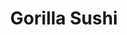 ---
layout: place
title: "Gorilla Sushi"
permalink: /illinois/chicago/gorilla-sushi.html
stateAbbr: IL
stateName: Illinois
cityName: Chicago
place_id: ChIJC_1WvBvMD4gR-FNe4aviLqE
photos:
  - name: >-
      places/ChIJC_1WvBvMD4gR-FNe4aviLqE/photos/AeeoHcJtjIPdn4PYVVu3lTra9xPmKia9XyPZ9gqYrFTARxJce-re4iTDfJlX8j14KL1MVXZi8IkHDBOWDp9VpcBlUKQRSWs3yQqhgsxKO8gtDKG4laDT1lijC7uWOnsq_RGhCDenoa74G7OEvlYfs5secIoU4zv-noTlZEYuao3AnGewP9v0rZfRE6YDMTG27eNml8KrDoPPqeDIZ43phi3KbVUuLM8LC0_OB1KjULnaKNiRTsuWDXFVNwMpil8GHr-LJTTDbvvD58xyRtKPPj1ylHdsaXh1VC3o1goQsOkwBIwxgWPSEwGLAryMzjooE16KBw3hayhbk5w1l08eFdIIzc60IQEWox2VbI7ivBvQkmRaAyFONL7BUF4TFPePTXIpXhhH0H5zq4rmZrOlGJ4aULQOhEkWRI3URbVy3amhwHBLkBA
    widthPx: 4048
    heightPx: 3036
    authorAttributions:
      - displayName: Joe Born
        uri: https://maps.google.com/maps/contrib/109479248113881283909
        photoUri: >-
          https://lh3.googleusercontent.com/a-/ALV-UjUgxV0NVUNOU1vd4hKFvl0K1VVNq4Kr1_ZMVjj_7XSA5n_DWGbXLw=s100-p-k-no-mo
    flagContentUri: >-
      https://www.google.com/local/imagery/report/?cb_client=maps_api_places.places_api&image_key=!1e10!2sCIHM0ogKEICAgICkiP2rngE&hl=en-US
    googleMapsUri: >-
      https://www.google.com/maps/place//data=!3m4!1e2!3m2!1sCIHM0ogKEICAgICkiP2rngE!2e10!4m2!3m1!1s0x880fcc1bbc56fd0b:0xa12ee2abe15e53f8
  - name: >-
      places/ChIJC_1WvBvMD4gR-FNe4aviLqE/photos/AeeoHcJFyWd-iASimszqFRH-uhD0mglbQhYAER8V1W8Rq2t0oWR0390tnh25cSs9dh7ybgooBFp4rAUsKMN7-7S2yT_96cdW9zCaKa0-sS9m-2f-R_Z6FQyQTslke2sbo6HniRgPEF-239t_g1h5EbrBatBWegAH-oZKABZg8YsMjFOmNon-UvGP5J4Mpkm3rv4tCLZF_AsHDXzAz5gYL0Q0ryPdRLzopQj9CZPiYjqk7FXgFRJEJ8ayTLAyPpmDHR5eVdAfomx8RV7_3MMbMHd8TFkdIqHg9JgTmQyKY_jEn9yhDw
    widthPx: 1212
    heightPx: 773
    authorAttributions:
      - displayName: Gorilla Sushi
        uri: https://maps.google.com/maps/contrib/114624372114486028656
        photoUri: >-
          https://lh3.googleusercontent.com/a/ACg8ocIQxABE3yuRS332O6JKy73HZjjPxiVFpWxcmReqE8Q_pu8N5A=s100-p-k-no-mo
    flagContentUri: >-
      https://www.google.com/local/imagery/report/?cb_client=maps_api_places.places_api&image_key=!1e10!2sAF1QipMjSRTm4LtZh5pr63SuxHxjDOwzCXs47IP2s41M&hl=en-US
    googleMapsUri: >-
      https://www.google.com/maps/place//data=!3m4!1e2!3m2!1sAF1QipMjSRTm4LtZh5pr63SuxHxjDOwzCXs47IP2s41M!2e10!4m2!3m1!1s0x880fcc1bbc56fd0b:0xa12ee2abe15e53f8
  - name: >-
      places/ChIJC_1WvBvMD4gR-FNe4aviLqE/photos/AeeoHcIvpKH0DlKcEvkJ0BtIadPLI4dK_jk_oEA-6ePIUnx_tf8vhRSf-QPZfy1JWBTITeOIAKw6oIZO5OXzmiDwy-YVXjYA-IOVAlXjLoO84MjDrEWTCHBf4VC-mJeyIyZzEYA_oSLDEjfkGoZiDEoXFHHuJHr3IXYXEIxU8fVLytsSiduVHCGItIF2RWxUsuVuaA43H57xHzTj0u4E2woRgFR5ddBW9LwHP-MRMZ_XL_StWCZM-yoCTxwcr7ErTzuYF3iC9fD62i3-yVYcwgJmn96w7NCX5S_FGW3fvog2xFV4kqNqqKrxCMF39ZGCiXf7F9w6n-bjxPO5S1xL5zg9GnZCpqujsgHF6JqBE4XWXzCyhQy67j3EaY0FUPOia9xfwAvqcQgrtVJYPYCyPjd4tw46hd8irtVt1QLu6QsU_SESbVE
    widthPx: 3024
    heightPx: 3024
    authorAttributions:
      - displayName: Taylor Nicole Worden
        uri: https://maps.google.com/maps/contrib/107972922493414255732
        photoUri: >-
          https://lh3.googleusercontent.com/a-/ALV-UjW-_Pe2hzCmpibL8-ojPX4mB2flvnQYnOCUdwL6OTcaYM0Bpkl6=s100-p-k-no-mo
    flagContentUri: >-
      https://www.google.com/local/imagery/report/?cb_client=maps_api_places.places_api&image_key=!1e10!2sCIHM0ogKEICAgMCIvqm0jgE&hl=en-US
    googleMapsUri: >-
      https://www.google.com/maps/place//data=!3m4!1e2!3m2!1sCIHM0ogKEICAgMCIvqm0jgE!2e10!4m2!3m1!1s0x880fcc1bbc56fd0b:0xa12ee2abe15e53f8
  - name: >-
      places/ChIJC_1WvBvMD4gR-FNe4aviLqE/photos/AeeoHcJW3cg9vNGSEv3iD3ie273Gd7Sk_I7y4UvC7FyNUXNmfBtTQAFjxHHxTQaI8nuJ_GOml9aWK3f12GdSwkww6G3aaaHUW8lA1qmdLe-n5p4t2VVChJRtaHtXTKRNdRYppd7XvIMkTqylCWmOs8lFNN1p6445WEZ7TfOo2u0ZOb2t9L06sn7DGNXSW1UYx9uX-TdOkj-S5XWiTVCj9dhY0dXhlzc7EDB6Xu_SvWIRTUUZuelTugmnfA5TRdf_FeU4qEB06t_Y1M-zVWshlZiQg78pSdH9fymBKzZG1qDBZ7YbZrNumX9bpzT0V0WHUAGEXOZxYieLvlf-5zrpWnSlDtnVy6Cr2ieTBAc6XrBhEI03qiT9_jGbSAGa57nK5gYU4VMBhWbza4AKIAH5mokfeSq1JRr6LrGGKnlWGWfe8NU
    widthPx: 3600
    heightPx: 4800
    authorAttributions:
      - displayName: zain ghani
        uri: https://maps.google.com/maps/contrib/113897206488010050320
        photoUri: >-
          https://lh3.googleusercontent.com/a/ACg8ocKuEgExblCbTV2eQx10igwJxWmbrb2XAvwXZmRw49qGIPjpXQ=s100-p-k-no-mo
    flagContentUri: >-
      https://www.google.com/local/imagery/report/?cb_client=maps_api_places.places_api&image_key=!1e10!2sCIHM0ogKEICAgIDf98bcCg&hl=en-US
    googleMapsUri: >-
      https://www.google.com/maps/place//data=!3m4!1e2!3m2!1sCIHM0ogKEICAgIDf98bcCg!2e10!4m2!3m1!1s0x880fcc1bbc56fd0b:0xa12ee2abe15e53f8
  - name: >-
      places/ChIJC_1WvBvMD4gR-FNe4aviLqE/photos/AeeoHcKdr5kJWc5nhOlh6n7wKVszJ0bJQAnGFR2osyRmkGeniRjG-gT35OI4mqz7pwEjzsXUAxx7hi0efZy3xYlhkGYjQRtbKBY6VHGXSEgeXtETnKOEAW-3ORjqzSeteeiShcXOO-9MSw-RiPUDn4oz6h2gJ-HAejKNccnYU8dD0KrinuLz_f5qZuG08-rlUt4EF-H7dalT-8uxs20WB2PhYaelu0U47F526zUHOEKirGzjqdEQC1mqsrJQEom5POvInHeEGsY4tV5vTi7ve8V7PCpBxGYoL3bfPFff4YNxzYz5sg_BPE5XFYW0iRKt0LqABArF3Hplpk2Y8vM19nnHgYlKKlrpfDdohoBdGzntgD6HYwkuBtu8f8waMJrvrRUxUAXqNU9E-RwnXWMwFwPqmxGY302lNp6sHipaKK92IYZZmkw
    widthPx: 2296
    heightPx: 4080
    authorAttributions:
      - displayName: Joe Serritella
        uri: https://maps.google.com/maps/contrib/108023184863126854550
        photoUri: >-
          https://lh3.googleusercontent.com/a/ACg8ocJgcjyVCssngdbgIcG5odiBruWfM21R2TnFiltjzkUDCREqDg=s100-p-k-no-mo
    flagContentUri: >-
      https://www.google.com/local/imagery/report/?cb_client=maps_api_places.places_api&image_key=!1e10!2sCIHM0ogKEICAgMDI5s6O0QE&hl=en-US
    googleMapsUri: >-
      https://www.google.com/maps/place//data=!3m4!1e2!3m2!1sCIHM0ogKEICAgMDI5s6O0QE!2e10!4m2!3m1!1s0x880fcc1bbc56fd0b:0xa12ee2abe15e53f8
  - name: >-
      places/ChIJC_1WvBvMD4gR-FNe4aviLqE/photos/AeeoHcKjo-zpkF_6zMBwL9XF4xvnRykTZfQrw1uMsLH0DhdLIqAfr1Fvsr8Y_J3kNQhmOyolOsFWD9rr8y_rzaYZ-T4fbBkJCl_4dg8H9BQiPsUKcnnb6PH2MO5bcczLu3rno1WqW3Z_UfM4hVFCfEy22YOREnEr0W92BoG3J9UaRJZtQJUOcvcWb5HBe6LDhrht2GXO_TwShVDvayGPzMn9b24PUtSJQk2520JjK9AzUss87O4MVWL-dO2JRc9C4s8e-fplaZJhOSaUsbmcgeAXSgz8_Usze9s8Oil8PAu9Do_EAxsTjRgcH1oPe9cqlLXsTWHv3oO8rrAXUTjX_lD3fv-zAkHwUArOIKJU5EWWiRC5ZmvJ7QMxoU5WnzLX4jTI60JUDQuHJXar3jmpeRd00BzBH2dtgQcWbNa6j1bS0t7V8NGq5Mn7hSY39d8Fou_S
    widthPx: 4000
    heightPx: 3000
    authorAttributions:
      - displayName: Tim Fichter
        uri: https://maps.google.com/maps/contrib/109931163264635906049
        photoUri: >-
          https://lh3.googleusercontent.com/a/ACg8ocJMXr_hBTmfw51c8EDd5eWr6u8s7SzGOI8MFG9qLHB8k1R2CQ=s100-p-k-no-mo
    flagContentUri: >-
      https://www.google.com/local/imagery/report/?cb_client=maps_api_places.places_api&image_key=!1e10!2sCIABIhAGbyfQlDrktmeyD_kAAqPZ&hl=en-US
    googleMapsUri: >-
      https://www.google.com/maps/place//data=!3m4!1e2!3m2!1sCIABIhAGbyfQlDrktmeyD_kAAqPZ!2e10!4m2!3m1!1s0x880fcc1bbc56fd0b:0xa12ee2abe15e53f8
  - name: >-
      places/ChIJC_1WvBvMD4gR-FNe4aviLqE/photos/AeeoHcIWKcKvK61U2oRC5GmUG6NNpJTMPvr2ysmW5di8KsE_hW8s2MLRm8BdEcbmJIfWs6jsPKbLu27WYqrcbJbyk_kGfKacn-0kEGLC4amwsQpXJidbIZJMWNlORTKfxGUI0D_9M7O6EXTHd9wWCkcJc_AF3b2SKQaq9HsKvF40cYWhBQAgNfVaWOrhu9VUrjYyJvJRJZ4XnHNxLi9nDHkiQCLS15H9hV-kKxMvqZ1olUsgb_Jy63Wt0RkDHX6KoMADF940bD_9M4t-8YAzgWWOo2xxQRpmuxLB9CXaM_7P-GbIwfR-gKMPQnFpJPins50DTEucuh-t3j0fWJMP_nMkF9vZJCMyxS_gB54EPKL62bw0-qAneCp4bu5Xtr9uuT3Xun1G2siM-rQjzkhnSARRAHLJKwX4OUqZcIfNlXDhh2HJhuI
    widthPx: 3024
    heightPx: 4032
    authorAttributions:
      - displayName: Julia Wu
        uri: https://maps.google.com/maps/contrib/116044498654323527000
        photoUri: >-
          https://lh3.googleusercontent.com/a/ACg8ocKMalnWVUJBBB1BKZT7fm7-Xk_gFyD0zujN7yWM83-bB4zyy4mU=s100-p-k-no-mo
    flagContentUri: >-
      https://www.google.com/local/imagery/report/?cb_client=maps_api_places.places_api&image_key=!1e10!2sCIHM0ogKEICAgIDDncad4AE&hl=en-US
    googleMapsUri: >-
      https://www.google.com/maps/place//data=!3m4!1e2!3m2!1sCIHM0ogKEICAgIDDncad4AE!2e10!4m2!3m1!1s0x880fcc1bbc56fd0b:0xa12ee2abe15e53f8
  - name: >-
      places/ChIJC_1WvBvMD4gR-FNe4aviLqE/photos/AeeoHcI5qAnP48_oSE_FlJqWYf0aZ09SqFyCQTVesZesq_MVYSGySIVXfqsq7e6GK0swoPNl4h9vPQifirZQhNAr53ta8QUPmPMTcdvAkgr5W4Gqxfxhio3-9yCMp_W3qAAi-sJU82LBt1_q_ovC645QR_R0N5JLaY6EDCz7jNeH-2ye96zQYD2IXS3tFMeQS19sk6uAbjQQ1vZuUjYawzYLcYgyQF8mJlZnRapsNC3EE7qidZIwbJTpHnDCXIq-j8Gn10BYlybUTNXcS-MhlP3dh36zJjcT5Tx-nW_g7Mr14-qy2a-4E5fYShJSimMESpCuiTJMTt0HaBAnOlZNkw7YJzCyd4A8epxg25K4TsXiaP0PHeD2kqzNVnbA6f2onsKLPsN96pQrxd1mKXno2eALZiqupOFsXgm50uugzvNv2FKuPRPe
    widthPx: 3024
    heightPx: 4032
    authorAttributions:
      - displayName: Elaine Vargas
        uri: https://maps.google.com/maps/contrib/115749064832996873127
        photoUri: >-
          https://lh3.googleusercontent.com/a/ACg8ocLqErfbjtB5KWfJCJjlW3dM7h4lk5PIWtt63FW_9iUAN2vIEA=s100-p-k-no-mo
    flagContentUri: >-
      https://www.google.com/local/imagery/report/?cb_client=maps_api_places.places_api&image_key=!1e10!2sCIHM0ogKEICAgIDf59nRtgE&hl=en-US
    googleMapsUri: >-
      https://www.google.com/maps/place//data=!3m4!1e2!3m2!1sCIHM0ogKEICAgIDf59nRtgE!2e10!4m2!3m1!1s0x880fcc1bbc56fd0b:0xa12ee2abe15e53f8
  - name: >-
      places/ChIJC_1WvBvMD4gR-FNe4aviLqE/photos/AeeoHcKs4mCtYt7FJhya1R4r6RuWQcJnu9IwAB3NhYrGuunVQxjehSXHpR6h2Lkaxy9g7pyLuPWqvrWcmCMk5OvBYNIOO_HpbbXiOk1mauexTGQxuaj_nlWlT_kNXtTLyckwUmS4SrCT96i7YhfBAC9QIyV3O5jGVg90dC0vAhcITeJHIMLLXbZ5zuN_4LXq705Ae-RrhY9c3DMUsYTsuRXnZ4t5PTTgQixpmYAEU-j5wRzhgR6rXrU6_Qj5LSbbqOz_TEf5IXcNalkqC8mx15GvMBNeIR4A8T1wGQYcOkmcbwGGaOkymYBNeIR_Byg9XHn118fSSCnNdZsyfwa3BPXayjqeb3WKL70hbkr3vPx8gDkk2ilSF65DlxiSYxt5qeWbpqKx-mSitUu5vpRcc6IQScE2jbfGrvXdFuSPxeJh3cWySLc
    widthPx: 3024
    heightPx: 4032
    authorAttributions:
      - displayName: Sharon Heu
        uri: https://maps.google.com/maps/contrib/109432526879228333727
        photoUri: >-
          https://lh3.googleusercontent.com/a-/ALV-UjWTSgCp9bem-eePf-yk54l5ePo7qIcNpwpfwWkJRHSAWinkaG0C=s100-p-k-no-mo
    flagContentUri: >-
      https://www.google.com/local/imagery/report/?cb_client=maps_api_places.places_api&image_key=!1e10!2sCIHM0ogKEICAgICPrauapQE&hl=en-US
    googleMapsUri: >-
      https://www.google.com/maps/place//data=!3m4!1e2!3m2!1sCIHM0ogKEICAgICPrauapQE!2e10!4m2!3m1!1s0x880fcc1bbc56fd0b:0xa12ee2abe15e53f8
  - name: >-
      places/ChIJC_1WvBvMD4gR-FNe4aviLqE/photos/AeeoHcKWzMFmRkiDP-vpziPF_QFX-NYqDrIcOiXEpCvWjFr_pF0R-rlheSfCDM-q0YbPlyrBd1SrG7TAsbX2cr6riVSdxG7RLu7zQOwEh4SpV4gzA4N1UWOwNYRmvsOkVT-aufeckoswcLxhGaSpXcOwijogpUWu4emnQ_QHp41pagFxYa5NWxATo_8l8VdddeDWaFDTuGZf7DJkFoGWGSO1aLcZutcOqvz3ZzS8B2RH2AK14SHIWKlfymODiXfk00ofcFCu0-cF_dFJGq9AjRAKKs6bVcaqYl1vFxMN1NDYGjBAX6ntDJ7uu5YObPyTnv9_PNMJ9fsScSs2pTK7f4xKzAbBMwDhKXwL1os3elx6pRxcu8ARhcfsVGlLrL44658W5d9F9wFrkn3bqyHHPV9pG-iMxwbcn8xQJ0Xnx6eMSdaotH21
    widthPx: 4032
    heightPx: 3024
    authorAttributions:
      - displayName: Roberto Farias
        uri: https://maps.google.com/maps/contrib/106986836928084944345
        photoUri: >-
          https://lh3.googleusercontent.com/a-/ALV-UjXycJ5fV53CAJ7GubvU2tp0Ion0uFHn3zLL2qWplj8Gncw6xfIR=s100-p-k-no-mo
    flagContentUri: >-
      https://www.google.com/local/imagery/report/?cb_client=maps_api_places.places_api&image_key=!1e10!2sCIHM0ogKEICAgICB8bq5uAE&hl=en-US
    googleMapsUri: >-
      https://www.google.com/maps/place//data=!3m4!1e2!3m2!1sCIHM0ogKEICAgICB8bq5uAE!2e10!4m2!3m1!1s0x880fcc1bbc56fd0b:0xa12ee2abe15e53f8
address: '4945 N Milwaukee Ave #2, Chicago, IL 60630, USA'
street: '4945 N Milwaukee Ave #2'
city: Chicago
state: IL
zip: '60630'
country: USA
neighborhood: Jefferson Park
latitude: '41.970868'
longitude: '-87.763202'
accessibility_options:
  wheelchairAccessibleEntrance: true
  wheelchairAccessibleRestroom: true
  wheelchairAccessibleSeating: true
business_status: OPERATIONAL
name: Gorilla Sushi
google_maps_links:
  directionsUri: >-
    https://www.google.com/maps/dir//''/data=!4m7!4m6!1m1!4e2!1m2!1m1!1s0x880fcc1bbc56fd0b:0xa12ee2abe15e53f8!3e0
  placeUri: https://maps.google.com/?cid=11614469716883428344
  writeAReviewUri: >-
    https://www.google.com/maps/place//data=!4m3!3m2!1s0x880fcc1bbc56fd0b:0xa12ee2abe15e53f8!12e1
  reviewsUri: >-
    https://www.google.com/maps/place//data=!4m4!3m3!1s0x880fcc1bbc56fd0b:0xa12ee2abe15e53f8!9m1!1b1
  photosUri: >-
    https://www.google.com/maps/place//data=!4m3!3m2!1s0x880fcc1bbc56fd0b:0xa12ee2abe15e53f8!10e5
primary_type: Sushi Restaurant
opening_hours:
  regular: null
  current: null
secondary_opening_hours:
  regular:
    weekdayDescriptions: null
    type: null
  current:
    weekdayDescriptions: null
    type: null
phone: null
price_level: null
price_range: null
rating: null
rating_count: 0
website: null
description: null
reviews: null
parking_options: null
payment_options: null
allow_dogs: null
curbside_pickup: null
delivery: null
dine_in: null
good_for_children: null
good_for_groups: null
good_for_sports: null
live_music: null
menu_for_children: null
outdoor_seating: null
reservable: null
restroom: null
serves_beer: null
serves_breakfast: null
serves_brunch: null
serves_cocktails: null
serves_coffee: null
serves_dinner: null
serves_dessert: null
serves_lunch: null
serves_vegetarian_food: null
serves_wine: null
takeout: null

---